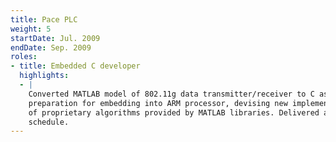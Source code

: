 ```yaml
---
title: Pace PLC
weight: 5
startDate: Jul. 2009
endDate: Sep. 2009
roles:
- title: Embedded C developer
  highlights:
  - |
    Converted MATLAB model of 802.11g data transmitter/receiver to C as
    preparation for embedding into ARM processor, devising new implementations
    of proprietary algorithms provided by MATLAB libraries. Delivered ahead of
    schedule.
---
```

